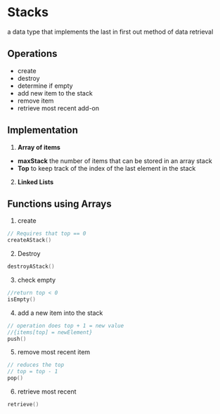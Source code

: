 # Stacks
a data type that implements the last in first out method of data retrieval
## Operations
- create
- destroy
- determine if empty
- add new item to the stack
- remove item
- retrieve most recent add-on
## Implementation
1. **Array of items**
- **maxStack** the number of items that can be stored in an array stack
- **Top** to keep track of the index of the last element in the stack
2. **Linked Lists**

## Functions using Arrays
1. create
```c++
// Requires that top == 0
createAStack()
```
2. Destroy
 ```c++
destroyAStack()
```
3. check empty
```c++
//return top < 0
isEmpty()
```
4. add a new item into the stack
```c++
// operation does top + 1 = new value
//{items[top] = newElement}
push()
```
5. remove most recent item
```c++
// reduces the top
// top = top - 1
pop()
```
6. retrieve most recent
```c++
retrieve()
```